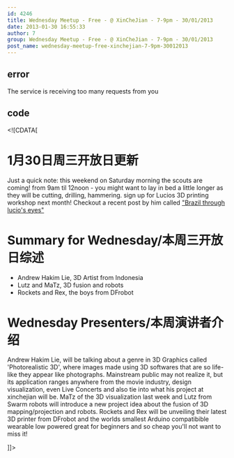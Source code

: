 ```yaml
---
id: 4246
title: Wednesday Meetup - Free - @ XinCheJian - 7-9pm - 30/01/2013
date: 2013-01-30 16:55:33
author: 7
group: Wednesday Meetup - Free - @ XinCheJian - 7-9pm - 30/01/2013
post_name: wednesday-meetup-free-xinchejian-7-9pm-30012013
---
```


## error
The service is receiving too many requests from you

## code
 <!\[CDATA\[

# 1月30日周三开放日更新

Just a quick note: this weekend on Saturday morning the scouts are coming! from 9am til 12noon - you might want to lay in bed a little longer as they will be cutting, drilling, hammering. sign up for Lucios 3D printing workshop next month! Checkout a recent post by him called ["Brazil through lucio's eyes" ](http://xinchejian.us5.list-manage.com/track/click?u=98ab15cb868dfa090df3d6f81&id=e664dac03e&e=a21af6164b)

# Summary for Wednesday/本周三开放日综述

* Andrew Hakim Lie, 3D Artist from Indonesia
* Lutz and MaTz, 3D fusion and robots
* Rockets and Rex, the boys from DFrobot

# Wednesday Presenters/本周演讲者介绍

Andrew Hakim Lie, will be talking about a genre in 3D Graphics called 'Photorealistic 3D', where images made using 3D softwares that are so life-like they appear like photographs. Mainstream public may not realize it, but its application ranges anywhere from the movie industry, design visualization, even Live Concerts and also tie into what his project at xinchejian will be. MaTz of the 3D visualization last week and Lutz from Swarm robots will introduce a new project idea about the fusion of 3D mapping/projection and robots. Rockets and Rex will be unveiling their latest 3D printer from DFrobot and the worlds smallest Arduino compatibible wearable low powered great for beginners and so cheap you'll not want to miss it!

\]\]> 
